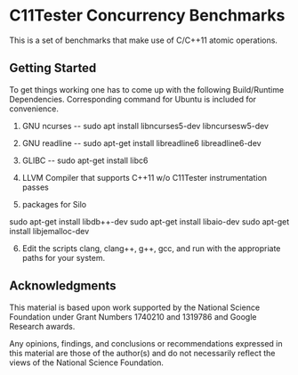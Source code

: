 C11Tester Concurrency Benchmarks
================================

This is a set of benchmarks that make use of C/C++11 atomic operations.

Getting Started
---------------

To get things working one has to come up with the following Build/Runtime Dependencies.
Corresponding command for Ubuntu is included for convenience.

1. GNU ncurses
-- sudo apt install libncurses5-dev libncursesw5-dev

2. GNU readline
-- sudo apt-get install libreadline6 libreadline6-dev

3. GLIBC
-- sudo apt-get install libc6

4. LLVM Compiler that supports C++11 w/o C11Tester instrumentation passes

5. packages for Silo

sudo apt-get install libdb++-dev
sudo apt-get install libaio-dev
sudo apt-get install libjemalloc-dev

6. Edit the scripts clang, clang++, g++, gcc, and run with the appropriate
paths for your system.

Acknowledgments
---------------

This material is based upon work supported by the National Science
Foundation under Grant Numbers 1740210 and 1319786 and Google Research
awards.

Any opinions, findings, and conclusions or recommendations expressed
in this material are those of the author(s) and do not necessarily
reflect the views of the National Science Foundation.


